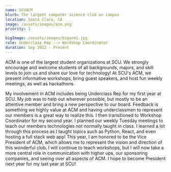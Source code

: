 ```yaml
---
name: SCUACM
blurb: The largest computer science club on campus
location: Santa Clara, CA
image: /assets/images/acm.png
priority: 1

bigImage: /assets/images/bigacm1.jpg
role: Underclass Rep --> Workshop Coordinator
duration: Sep 2022 - Present
---
```


ACM is one of the largest student organizations at SCU. We strongly encourage and welcome students of all backgrounds, majors, and skill levels to join us and share our love for technology! At SCU's ACM, we present informative workshops, bring guest speakers, and host fun weekly meetings, as well as hackathons.

My involvement in ACM includes being Underclass Rep for my first year at SCU. My job was to help out wherever possible, but mostly to be an attentive member and bring a new perspective to our board. Feedback is something we highly value at ACM and having underclassmen to represent our members is a great way to realize this. I then transitioned to Workshop Coordinator for my second year. I planned our weekly Tuesday meetings to teach our members technologies not normally taught in class. I learned a lot through this process as I taught topics such as Python, React, and even hosting a full stack web app! This year, I am honored to be the Vice President of ACM, which allows me to represent the vision and direction of this wonderful club. I will continue to teach workshops, but I will now take a more central role in communication with higher ups, our sponsoring companies, and seeing over all aspects of ACM. I hope to become President next year for my last year at SCU!
